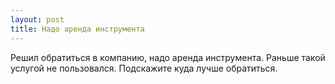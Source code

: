 ```yaml
---
layout: post 
title: Надо аренда инструмента 
--- 
```

Решил обратиться в компанию, надо аренда инструмента. Раньше такой услугой не пользовался. Подскажите куда лучше обратиться.